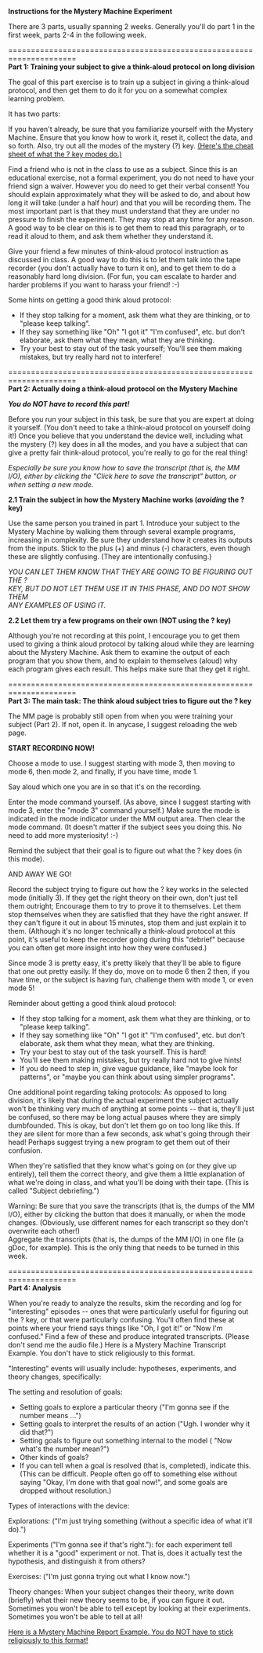 **Instructions for the Mystery Machine Experiment**

There are 3 parts, usually spanning 2 weeks. Generally you'll do part 1 in the first week, parts 2-4 in the following week.

\=====================================================================  
**Part 1: Training your subject to give a think-aloud protocol on long division**

The goal of this part exercise is to train up a subject in giving a think-aloud protocol, and then get them to do it for you on a somewhat complex learning problem. 

It has two parts:

If you haven't already, be sure that you familiarize yourself with the Mystery Machine. Ensure that you know how to work it, reset it, collect the data, and so forth. Also, try out all the modes of the mystery (?) key.  [(Here's the cheat sheet of what the ? key modes do.)](https://docs.google.com/document/d/1W8I69iPnnYWLboz-evdCRxiVB9kt5KTOihz8UYQcsDw/edit?usp=sharing)

Find a friend who is not in the class to use as a subject. Since this is an educational exercise, not a formal experiment, you do not need to have your friend sign a waiver. However you do need to get their verbal consent\! You should explain approximately what they will be asked to do, and about how long it will take (under a half hour) and that you will be recording them. The most important part is that they must understand that they are under no pressure to finish the experiment.  They may stop at any time for any reason. A good way to be clear on this is to get them to read this paragraph, or to read it aloud to them, and ask them whether they understand it.

Give your friend a few minutes of think-aloud protocol instruction as discussed in class. A good way to do this is to let them talk into the tape recorder (you don't actually have to turn it on), and to get them to do a reasonably hard long division. (For fun, you can escalate to harder and harder problems if you want to harass your friend\! :-)

Some hints on getting a good think aloud protocol:

* If they stop talking for a moment, ask them what they are thinking, or to "please keep talking".  
* If they say something like "Oh" "I got it" "I'm confused", etc. but don't elaborate, ask them what they mean, what they are thinking.  
* Try your best to stay out of the task yourself; You'll see them making mistakes, but try really hard not to interfere\!

\=====================================================================  
**Part 2: Actually doing a think-aloud protocol on the Mystery Machine**

***You do NOT have to record this part\!***

Before you run your subject in this task, be sure that you are expert at doing it yourself. (You don't need to take a think-aloud protocol on yourself doing it\!) Once you believe that you understand the device well, including what the mystery (?) key does in all the modes, and you have a subject that can give a pretty fair think-aloud protocol, you're really to go for the real thing\!

*Especially be sure you know how to save the transcript (that is, the MM I/O), either by clicking the "Click here to save the transcript" button, or when setting a new mode.*

**2.1 Train the subject in how the Mystery Machine works (*avoiding* the ? key)**

Use the same person you trained in part 1\. Introduce your subject to the Mystery Machine by walking them through several example programs, increasing in complexity. Be sure they understand how it creates its outputs from the inputs. Stick to the plus (+) and minus (-) characters, even though these are slightly confusing. (They are intentionally confusing.)

*YOU CAN LET THEM KNOW THAT THEY ARE GOING TO BE FIGURING OUT THE ?*  
*KEY, BUT DO NOT LET THEM USE IT IN THIS PHASE, AND DO NOT SHOW THEM*  
*ANY EXAMPLES OF USING IT.*

**2.2 Let them try a few programs on their own (NOT using the ? key)**

Although you're not recording at this point, I encourage you to get them used to giving a think aloud protocol by talking aloud while they are learning about the Mystery Machine. Ask them to examine the output of each program that you show them, and to explain to themselves (aloud) why each program gives each result. This helps make sure that they get it right.

\=====================================================================  
**Part 3: The main task: The think aloud subject tries to figure out the ? key**

The MM page is probably still open from when you were training your subject (Part 2). If not, open it. In anycase, I suggest reloading the web page. 

**START RECORDING NOW\!**

Choose a mode to use. I suggest starting with mode 3, then moving to mode 6, then mode 2, and finally, if you have time, mode 1\.

Say aloud which one you are in so that it's on the recording.

Enter the mode command yourself. (As above, since I suggest starting with mode 3, enter the "mode 3" command yourself.) Make sure the mode is indicated in the mode indicator under the MM output area. Then clear the mode command. (It doesn't matter if the subject sees you doing this. No need to add more mysteriosity\! :-)

Remind the subject that their goal is to figure out what the ? key does (in this mode).

AND AWAY WE GO\!

Record the subject trying to figure out how the ? key works in the selected mode (initially 3). If they get the right theory on their own, don't just tell them outright; Encourage them to try to prove it to themselves. Let them stop themselves when they are satisfied that they have the right answer. If they can't figure it out in about 15 minutes, stop them and just explain it to them. (Although it's no longer technically a think-aloud protocol at this point, it's useful to keep the recorder going during this "debrief" because you can often get more insight into how they were confused.)

Since mode 3 is pretty easy, it's pretty likely that they'll be able to figure that one out pretty easily. If they do, move on to mode 6 then 2 then, if you have time, or the subject is having fun, challenge them with mode 1, or even mode 5\!

Reminder about getting a good think aloud protocol:

* If they stop talking for a moment, ask them what they are thinking, or to "please keep talking".  
* If they say something like "Oh" "I got it" "I'm confused", etc. but don't elaborate, ask them what they mean, what they are thinking.  
* Try your best to stay out of the task yourself. This is hard\!  
* You'll see them making mistakes, but try really hard not to give hints\!  
* If you do need to step in, give vague guidance, like "maybe look for patterns", or "maybe you can think about using simpler programs".

One additional point regarding taking protocols: As opposed to long division, it's likely that during the actual experiment the subject actually won't be thinking very  much of anything at some points \-- that is, they'll just be confused, so there may be long actual pauses where they are simply dumbfounded. This is okay, but don't let them go on too long like this. If they are silent for more than a few seconds, ask what's going through their head\! Perhaps suggest trying a new program to get them out of their confusion.

When they're satisfied that they know what's going on (or they give up entirely), tell them the correct theory, and give them a little explanation of what we're doing in class, and what you'll be doing  with their tape.  (This is called "Subject debriefing.")

Warning: Be sure that you save the transcripts (that is, the dumps of the MM I/O), either by clicking the button that does it manually, or when the mode changes. (Obviously, use different names for each transcript so they don't overwrite each other\!)  
Aggregate the transcripts (that is, the dumps of the MM I/O) in one file (a gDoc, for example). This is the only thing that needs to be turned in this week.

\=====================================================================  
**Part 4: Analysis**

When you're ready to analyze the results, skim the recording and log for "interesting" episodes \-- ones that were particularly useful for figuring out the ? key, or that were particularly confusing. You'll often find these at points where your friend says things like "Oh, I got it\!" or "Now I'm confused." Find a few of these and produce integrated transcripts. (Please don't send me the audio file.)  Here is a Mystery Machine Transcript Example.  You don't have to stick religiously to this format.

"Interesting" events will usually include: hypotheses, experiments,  and theory changes, specifically:

The setting and resolution of goals: 

* Setting goals to explore a particular theory ("I'm gonna see if the number means ...")   
* Setting goals to interpret the results of an action ("Ugh.  I wonder why it did that?")   
* Setting goals to figure out something internal to the model ( "Now what's the number mean?")   
* Other kinds of goals?   
* If you can tell when a goal is resolved (that is, completed), indicate this.  (This can be difficult. People often go off to something else without saying "Okay, I'm done with that goal now\!", and some goals are dropped without resolution.) 

Types of interactions with the device:

Explorations: ("I'm just trying something (without a specific idea of what it'll do).") 

Experiments ("I'm gonna see if that's right."): for each experiment tell whether it is a "good" experiment or not. That is, does it actually test the hypothesis, and distinguish it from others? 

Exercises: ("I'm just gonna trying out what I know now.") 

Theory changes: When your subject changes their theory, write down (briefly) what their new theory seems to be, if you can figure it out.  Sometimes you won't be able to tell except by looking at their experiments. Sometimes you won't be able to tell at all\!

[Here is a Mystery Machine Report Example. You do NOT have to stick religiously to this format\!](https://docs.google.com/document/u/1/d/1MF7ir_zkWop4cqHQZNzB4Efl50vsV3esE_SVErNMW0s/edit)  
